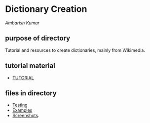 # Dictionary Creation

*Ambarish Kumar*

## purpose of directory 

Tutorial and resources to create dictionaries, mainly from Wikimedia.

## tutorial material

* [TUTORIAL](TUTORIAL.md)

## files in directory

* [Testing](TESTS.md)
* [Examples](EXAMPLES.md)
* [Screenshots](.assets/).







